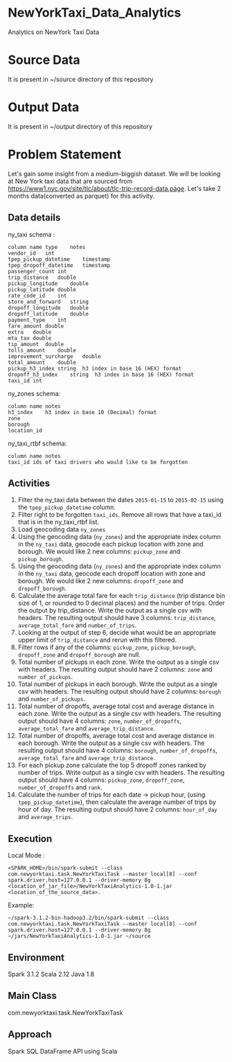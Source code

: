 # NewYorkTaxi_Data_Analytics
Analytics on NewYork Taxi Data

# Source Data
It is present in ~/source directory of this repository

# Output Data
It is present in ~/output directory of this repository

# Problem Statement
Let's gain some insight from a medium-biggish dataset. We will be looking at New York taxi data that are sourced from https://www1.nyc.gov/site/tlc/about/tlc-trip-record-data.page.
Let's take 2 months data(converted as parquet) for this activity. 

Data details 
-------------------------
ny_taxi schema : 
```
column name	type	notes
vendor_id	int	
tpep_pickup_datetime	timestamp	
tpep_dropoff_datetime	timestamp	
passenger_count	int	
trip_distance	double	
pickup_longitude	double	
pickup_latitude	double	
rate_code_id	int	
store_and_forward	string	
dropoff_longitude	double	
dropoff_latitude	double	
payment_type	int	
fare_amount	double	
extra	double	
mta_tax	double	
tip_amount	double	
tolls_amount	double	
improvement_surcharge	double	
total_amount	double	
pickup_h3_index	string	h3 index in base 16 (HEX) format
dropoff_h3_index	string	h3 index in base 16 (HEX) format
taxi_id	int	
```

ny_zones schema:
```
column name	notes
h3_index	h3 index in base 10 (Decimal) format
zone	
borough	
location_id
```

ny_taxi_rtbf schema:
```
column name	notes
taxi_id	ids of taxi drivers who would like to be forgotten
```

Activities
-----------------------------
1. Filter the ny_taxi data between the dates ```2015-01-15``` to ```2015-02-15``` using the ```tpep_pickup_datetime``` column.
2. Filter right to be forgotten ```taxi_ids```. Remove all rows that have a taxi_id that is in the ny_taxi_rtbf list.
3. Load geocoding data ```ny_zones```
4. Using the geocoding data (```ny_zones```) and the appropriate index column in the ```ny_taxi``` data, geocode each pickup location with zone and borough. 
   We would like 2 new columns: ```pickup_zone``` and ```pickup_borough```.
5. Using the geocoding data (```ny_zones```) and the appropriate index column in the ```ny_taxi``` data, geocode each dropoff location with zone and borough.                        We would like 2 new columns: ```dropoff_zone``` and ```dropoff_borough```.
6. Calculate the average total fare for each ```trip_distance``` (trip distance bin size of 1, or rounded to 0 decimal places) and the number of trips.                              Order the output by trip_distance. Write the output as a single csv with headers. The resulting output should have 3 columns: ```trip_distance```, ```average_total_fare```
   and ```number_of_trips```.
7. Looking at the output of step 6, decide what would be an appropriate upper limit of ```trip_distance``` and rerun with this filtered.
8. Filter rows if any of the columns: ```pickup_zone```, ```pickup_borough```, ```dropoff_zone``` and ```dropoff_borough``` are null.
9. Total number of pickups in each zone. Write the output as a single csv with headers. The resulting output should have 2 columns: ```zone``` and ```number_of_pickups```.
10. Total number of pickups in each borough. Write the output as a single csv with headers. The resulting output should have 2 columns: ```borough``` and ```number_of_pickups```.
11. Total number of dropoffs, average total cost and average distance in each zone. Write the output as a single csv with headers. The resulting output should have 4 columns:       ```zone```, ```number_of_dropoffs```, ```average_total_fare``` and ```average_trip_distance```.
12. Total number of dropoffs, average total cost and average distance in each borough. Write the output as a single csv with headers. The resulting output should have 4 columns:     ```borough```, ```number_of_dropoffs```, ```average_total_fare``` and ```average_trip_distance```.
13. For each pickup zone calculate the top 5 dropoff zones ranked by number of trips. Write output as a single csv with headers. The resulting output should have 4 columns:         ```pickup_zone```, ```dropoff_zone```, ```number_of_dropoffs``` and ```rank```.
14. Calculate the number of trips for each date -> pickup hour, (using ```tpep_pickup_datetime```), then calculate the average number of trips by hour of day. The resulting         output should have 2 columns: ```hour_of_day``` and ```average_trips```.


Execution
---------------------
Local Mode : 
```
<SPARK_HOME>/bin/spark-submit --class com.newyorktaxi.task.NewYorkTaxiTask --master local[8] --conf spark.driver.host=127.0.0.1 --driver-memory 8g <location_of_jar_file>/NewYorkTaxiAnalytics-1.0-1.jar <location_of_the_source_data>. 
```
Example: 
```
~/spark-3.1.2-bin-hadoop3.2/bin/spark-submit --class com.newyorktaxi.task.NewYorkTaxiTask --master local[8] --conf spark.driver.host=127.0.0.1 --driver-memory 8g ~/jars/NewYorkTaxiAnalytics-1.0-1.jar ~/source
```

Environment
---------------------
Spark 3.1.2
Scala 2.12
Java 1.8

Main Class
---------------------
com.newyorktaxi.task.NewYorkTaxiTask

Approach
---------------------
Spark SQL DataFrame API using Scala
